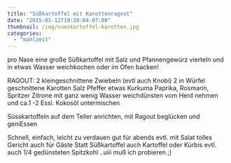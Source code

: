 ```yaml
---
title: "Süßkartoffel mit Karottenragout"
date: "2015-01-12T19:20:04-07:00"
thumbnail: /img/sueskartoffel-karotten.jpg
categories:
  - "mahlzeit"
---
```


pro Nase eine große Süßkartoffel
mit Salz und Pfannengewürz
vierteln und in etwas Wasser weichkochen oder im Ofen backen!

RAGOUT:
2 kleingeschnittene Zwiebeln (evtl auch Knobi)
2 in Würfel geschnittene Karotten
Salz Pfeffer etwas Kurkuma Paprika, Rosmarin, Spritzer Zitrone
mit ganz wenig Wasser weichdünsten
vom Herd nehmen und ca.1 -2 Essl. Kokosöl untermischen

Süsskartoffeln auf dem Teller anrichten, mit Ragout beglücken und geniEssen

Schnell, einfach, leicht zu verdauen gut für abends evtl. mit Salat tolles Gericht auch für Gäste
Statt Süßkartoffel auch Kartoffel oder Kürbis evtl. auch 1/4 gedünsteten Spitzkohl ..uiii muß ich probieren ;)
